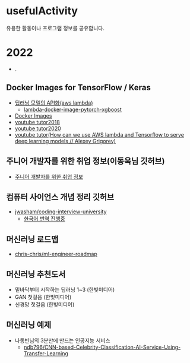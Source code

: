 # usefulActivity
유용한 활동이나 프로그램 정보를 공유합니다.
<br>
# 2022
- .
  
## Docker Images for TensorFlow / Keras
- [딥러닝 모델의 API화(aws lambda)](https://aimaster.tistory.com/62)
  - [lambda-docker-image-pytorch-xgboost](https://github.com/gokavak/lambda-docker-image-pytorch-xgboost)  
- [Docker Images](https://hub.docker.com/r/heatonresearch/jupyter-python-r/)
- [youtube tutor2018](https://www.youtube.com/watch?v=_Lo-5SZDDEc)
- [youtube tutor2020](https://www.youtube.com/watch?v=DxET43rUkig)
- [youtube tutor(How can we use AWS lambda and Tensorflow to serve deep learning models // Alexey Grigorev)](https://www.youtube.com/watch?v=k-vgZaNPX5s)


## 주니어 개발자를 위한 취업 정보(이동욱님 깃허브)
- [주니어 개발자를 위한 취업 정보](https://github.com/jojoldu/junior-recruit-scheduler)
## 컴퓨터 사이언스 개념 정리 깃허브
- [jwasham/coding-interview-university](https://github.com/jwasham/coding-interview-university)
  - [한국어 번역 진행중](https://github.com/jwasham/coding-interview-university/issues/118)
## 머신러닝 로드맵
- [chris-chris/ml-engineer-roadmap](https://github.com/chris-chris/ml-engineer-roadmap)
## 머신러닝 추천도서
- 밑바닥부터 시작하는 딥러닝 1~3 (한빛미디어)
- GAN 첫걸음 (한빛미디어)
- 신경망 첫걸음 (한빛미디어)

## 머신러닝 예제

- 나동빈님의 3분만에 만드는 인공지능 서비스
  - [ndb796/CNN-based-Celebrity-Classification-AI-Service-Using-Transfer-Learning
](https://github.com/ndb796/CNN-based-Celebrity-Classification-AI-Service-Using-Transfer-Learning)
